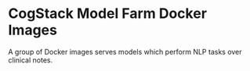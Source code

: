 # CogStack Model Farm Docker Images

A group of Docker images serves models which perform NLP tasks over clinical notes.  